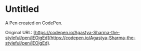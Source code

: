 # Untitled

A Pen created on CodePen.

Original URL: [https://codepen.io/Agastya-Sharma-the-styleful/pen/jEOjgEd](https://codepen.io/Agastya-Sharma-the-styleful/pen/jEOjgEd).

